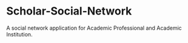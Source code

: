 # Scholar-Social-Network
A social network application for Academic Professional and Academic Institution.
